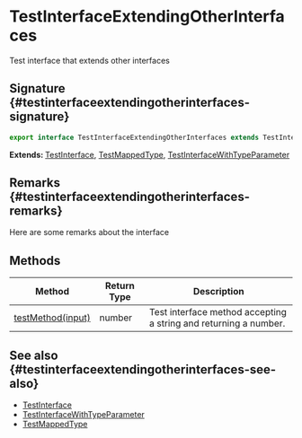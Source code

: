 # TestInterfaceExtendingOtherInterfaces

Test interface that extends other interfaces  

## Signature {#testinterfaceextendingotherinterfaces-signature}

```typescript
export interface TestInterfaceExtendingOtherInterfaces extends TestInterface, TestMappedType, TestInterfaceWithTypeParameter<number>
```

<b>Extends: </b>[TestInterface](docs/simple-suite-test/testinterface-interface), [TestMappedType](docs/simple-suite-test/testmappedtype-typealias), [TestInterfaceWithTypeParameter](docs/simple-suite-test/testinterfacewithtypeparameter-interface)  

## Remarks {#testinterfaceextendingotherinterfaces-remarks}

Here are some remarks about the interface  

## Methods


| Method | Return Type | Description |
|  --- | --- | --- |
|  [testMethod(input)](docs/simple-suite-test/testinterfaceextendingotherinterfaces-testmethod-methodsignature) | number | Test interface method accepting a string and returning a number. |

## See also {#testinterfaceextendingotherinterfaces-see-also}

- [TestInterface](docs/simple-suite-test/testinterface-interface)  
- [TestInterfaceWithTypeParameter](docs/simple-suite-test/testinterfacewithtypeparameter-interface)  
- [TestMappedType](docs/simple-suite-test/testmappedtype-typealias)  

